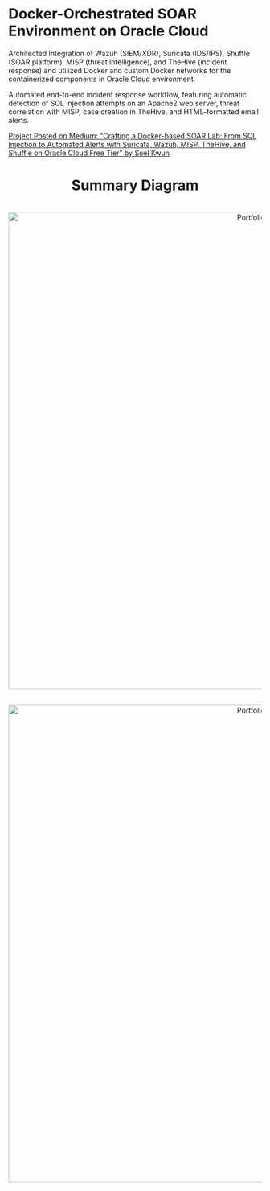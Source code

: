 # Docker-Orchestrated SOAR Environment on Oracle Cloud


Architected Integration of Wazuh (SIEM/XDR), Suricata (IDS/IPS), Shuffle (SOAR platform), MISP (threat intelligence), and TheHive (incident response) and utilized Docker and custom Docker networks for the containerized components in Oracle Cloud environment.

Automated end-to-end incident response workflow, featuring automatic detection of SQL injection attempts on an Apache2 web server, threat correlation with MISP, case creation in TheHive, and HTML-formatted email alerts.

[Project Posted on Medium: "Crafting a Docker-based SOAR Lab: From SQL Injection to Automated Alerts with Suricata, Wazuh, MISP, TheHive, and Shuffle on Oracle Cloud Free Tier" by Soel Kwun](https://medium.com/@cybersoel/crafting-a-docker-based-soar-lab-from-sql-injection-to-automated-alerts-with-suricata-wazuh-5d081df1f42d)





<h1 align="center">Summary Diagram</h1>


<p align="center">
<br/>
<img width="950" alt="Portfolio" src="https://i.imgur.com/tuC3TVY.png">
<br />
</p>

<p align="center">
<br/>
<img width="950" alt="Portfolio" src="https://i.imgur.com/KKNjShM.png">
<br />
</p>




